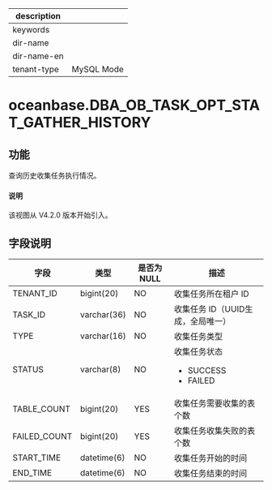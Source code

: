 |description||
|---|---|
|keywords||
|dir-name||
|dir-name-en||
|tenant-type|MySQL Mode|

# oceanbase.DBA_OB_TASK_OPT_STAT_GATHER_HISTORY

## 功能

查询历史收集任务执行情况。

<main id="notice" type='explain'>
  <h4>说明</h4>
  <p>该视图从 V4.2.0 版本开始引入。</p>
</main>

## 字段说明

| **字段** | **类型** | **是否为 NULL** | **描述** |
| --- | --- | --- | --- |
| TENANT_ID | bigint(20) | NO | 收集任务所在租户 ID |
| TASK_ID | varchar(36) | NO | 收集任务 ID（UUID生成，全局唯一） |
| TYPE | varchar(16) | NO | 收集任务类型 |
| STATUS | varchar(8) | NO | 收集任务状态<ul><li>SUCCESS   </li><li>FAILED  </li></ul>|
| TABLE_COUNT | bigint(20) | YES | 收集任务需要收集的表个数 |
| FAILED_COUNT | bigint(20) | YES | 收集任务收集失败的表个数 |
| START_TIME | datetime(6) | NO | 收集任务开始的时间 |
| END_TIME | datetime(6) | NO | 收集任务结束的时间 |

